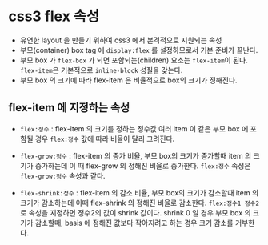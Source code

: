 # css3 flex 속성

- 유연한 layout 을 만들기 위하여 css3 에서 본격적으로 지원되는 속성
- 부모(container) box tag 에 `display:flex` 를 설정하므로서 기본 준비가 끝난다.
- 부모 box 가 `flex-box` 가 되면 포함되는(children) 요소는 `flex-item`이 된다. `flex-item`은 기본적으로 `inline-block` 성질을 갖는다.
- 부모 box 의 크기에 따라 flex-item 은 비율적으로 box의 크기가 정해진다.

## flex-item 에 지정하는 속성

- `flex:정수` : flex-item 의 크기를 정하는 정수값 여러 item 이 같은 부모 box 에 포함될 경우 `flex:정수` 값에 따라 비율이 달리 그려진다.

- `flex-grow:정수` : flex-item 의 증가 비율, 부모 box의 크기가 증가할때 item 의 크기가 증가하는데 이 때 flex-grow 의 정해진 비율로 증가한다. `flex:정수` 속성은 `flex-grow:정수` 속성과 같다.
- `flex-shrink:정수` : flex-item 의 감소 비율, 부모 box의 크기가 감소할때 item 의 크기가 감소하는데 이때 flex-shrink 의 정해진 비율로 감소한다. `flex:정수1 정수2`로 속성을 지정하면 정수2의 값이 shrink 값이다. shrink 0 일 경우 부모 box 의 크기가 감소할때, basis 에 정해진 값보다 작아지려고 하는 경우 크기 감소를 거부한다.

